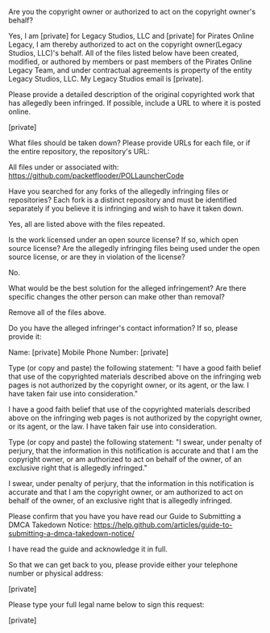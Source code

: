 Are you the copyright owner or authorized to act on the copyright owner's behalf?

Yes, I am [private] for Legacy Studios, LLC and [private] for Pirates Online Legacy, I am thereby authorized to act on the copyright owner(Legacy Studios, LLC)'s behalf. All of the files listed below have been created, modified, or authored by members or past members of the Pirates Online Legacy Team, and under contractual agreements is property of the entity Legacy Studios, LLC. My Legacy Studios email is [private].

Please provide a detailed description of the original copyrighted work that has allegedly been infringed. If possible, include a URL to where it is posted online.

[private]

What files should be taken down? Please provide URLs for each file, or if the entire repository, the repository's URL:

All files under or associated with: https://github.com/packetflooder/POLLauncherCode

Have you searched for any forks of the allegedly infringing files or repositories? Each fork is a distinct repository and must be identified separately if you believe it is infringing and wish to have it taken down.

Yes, all are listed above with the files repeated.

Is the work licensed under an open source license? If so, which open source license? Are the allegedly infringing files being used under the open source license, or are they in violation of the license?

No.

What would be the best solution for the alleged infringement? Are there specific changes the other person can make other than removal?

Remove all of the files above.

Do you have the alleged infringer's contact information? If so, please provide it:

Name: [private]
Mobile Phone Number: [private]

Type (or copy and paste) the following statement: "I have a good faith belief that use of the copyrighted materials described above on the infringing web pages is not authorized by the copyright owner, or its agent, or the law. I have taken fair use into consideration."

I have a good faith belief that use of the copyrighted materials described above on the infringing web pages is not authorized by the copyright owner, or its agent, or the law. I have taken fair use into consideration.

Type (or copy and paste) the following statement: "I swear, under penalty of perjury, that the information in this notification is accurate and that I am the copyright owner, or am authorized to act on behalf of the owner, of an exclusive right that is allegedly infringed."

I swear, under penalty of perjury, that the information in this notification is accurate and that I am the copyright owner, or am authorized to act on behalf of the owner, of an exclusive right that is allegedly infringed.

Please confirm that you have you have read our Guide to Submitting a DMCA Takedown Notice: https://help.github.com/articles/guide-to-submitting-a-dmca-takedown-notice/

I have read the guide and acknowledge it in full.

So that we can get back to you, please provide either your telephone number or physical address:

[private]

Please type your full legal name below to sign this request:

[private]
